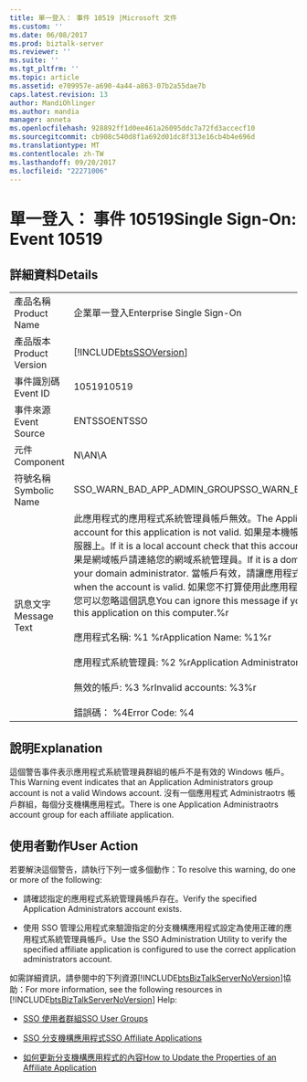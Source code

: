 ```yaml
---
title: 單一登入： 事件 10519 |Microsoft 文件
ms.custom: ''
ms.date: 06/08/2017
ms.prod: biztalk-server
ms.reviewer: ''
ms.suite: ''
ms.tgt_pltfrm: ''
ms.topic: article
ms.assetid: e709957e-a690-4a44-a863-07b2a55dae7b
caps.latest.revision: 13
author: MandiOhlinger
ms.author: mandia
manager: anneta
ms.openlocfilehash: 928892ff1d0ee461a26095ddc7a72fd3accecf10
ms.sourcegitcommit: cb908c540d8f1a692d01dc8f313e16cb4b4e696d
ms.translationtype: MT
ms.contentlocale: zh-TW
ms.lasthandoff: 09/20/2017
ms.locfileid: "22271006"
---
```

# <a name="single-sign-on-event-10519"></a><span data-ttu-id="e3368-102">單一登入： 事件 10519</span><span class="sxs-lookup"><span data-stu-id="e3368-102">Single Sign-On: Event 10519</span></span>
## <a name="details"></a><span data-ttu-id="e3368-103">詳細資料</span><span class="sxs-lookup"><span data-stu-id="e3368-103">Details</span></span>  
  
|||  
|-|-|  
|<span data-ttu-id="e3368-104">產品名稱</span><span class="sxs-lookup"><span data-stu-id="e3368-104">Product Name</span></span>|<span data-ttu-id="e3368-105">企業單一登入</span><span class="sxs-lookup"><span data-stu-id="e3368-105">Enterprise Single Sign-On</span></span>|  
|<span data-ttu-id="e3368-106">產品版本</span><span class="sxs-lookup"><span data-stu-id="e3368-106">Product Version</span></span>|[!INCLUDE[btsSSOVersion](../includes/btsssoversion-md.md)]|  
|<span data-ttu-id="e3368-107">事件識別碼</span><span class="sxs-lookup"><span data-stu-id="e3368-107">Event ID</span></span>|<span data-ttu-id="e3368-108">10519</span><span class="sxs-lookup"><span data-stu-id="e3368-108">10519</span></span>|  
|<span data-ttu-id="e3368-109">事件來源</span><span class="sxs-lookup"><span data-stu-id="e3368-109">Event Source</span></span>|<span data-ttu-id="e3368-110">ENTSSO</span><span class="sxs-lookup"><span data-stu-id="e3368-110">ENTSSO</span></span>|  
|<span data-ttu-id="e3368-111">元件</span><span class="sxs-lookup"><span data-stu-id="e3368-111">Component</span></span>|<span data-ttu-id="e3368-112">N\A</span><span class="sxs-lookup"><span data-stu-id="e3368-112">N\A</span></span>|  
|<span data-ttu-id="e3368-113">符號名稱</span><span class="sxs-lookup"><span data-stu-id="e3368-113">Symbolic Name</span></span>|<span data-ttu-id="e3368-114">SSO_WARN_BAD_APP_ADMIN_GROUP</span><span class="sxs-lookup"><span data-stu-id="e3368-114">SSO_WARN_BAD_APP_ADMIN_GROUP</span></span>|  
|<span data-ttu-id="e3368-115">訊息文字</span><span class="sxs-lookup"><span data-stu-id="e3368-115">Message Text</span></span>|<span data-ttu-id="e3368-116">此應用程式的應用程式系統管理員帳戶無效。</span><span class="sxs-lookup"><span data-stu-id="e3368-116">The Application Administrators account for this application is not valid.</span></span> <span data-ttu-id="e3368-117">如果是本機帳戶核取此帳戶是否存在伺服器上。</span><span class="sxs-lookup"><span data-stu-id="e3368-117">If it is a local account check that this account exists on the server.</span></span> <span data-ttu-id="e3368-118">如果是網域帳戶請連絡您的網域系統管理員。</span><span class="sxs-lookup"><span data-stu-id="e3368-118">If it is a domain account contact your domain administrator.</span></span> <span data-ttu-id="e3368-119">當帳戶有效，請讓應用程式。</span><span class="sxs-lookup"><span data-stu-id="e3368-119">Enable the application when the account is valid.</span></span> <span data-ttu-id="e3368-120">如果您不打算使用此應用程式在此 computer.%r 上，您可以忽略這個訊息</span><span class="sxs-lookup"><span data-stu-id="e3368-120">You can ignore this message if you are not going to use this application on this computer.%r</span></span><br /><br /> <span data-ttu-id="e3368-121">應用程式名稱: %1 %r</span><span class="sxs-lookup"><span data-stu-id="e3368-121">Application Name: %1%r</span></span><br /><br /> <span data-ttu-id="e3368-122">應用程式系統管理員: %2 %r</span><span class="sxs-lookup"><span data-stu-id="e3368-122">Application Administrators: %2%r</span></span><br /><br /> <span data-ttu-id="e3368-123">無效的帳戶: %3 %r</span><span class="sxs-lookup"><span data-stu-id="e3368-123">Invalid accounts: %3%r</span></span><br /><br /> <span data-ttu-id="e3368-124">錯誤碼： %4</span><span class="sxs-lookup"><span data-stu-id="e3368-124">Error Code: %4</span></span>|  
  
## <a name="explanation"></a><span data-ttu-id="e3368-125">說明</span><span class="sxs-lookup"><span data-stu-id="e3368-125">Explanation</span></span>  
 <span data-ttu-id="e3368-126">這個警告事件表示應用程式系統管理員群組的帳戶不是有效的 Windows 帳戶。</span><span class="sxs-lookup"><span data-stu-id="e3368-126">This Warning event indicates that an Application Administrators group account is not a valid Windows account.</span></span> <span data-ttu-id="e3368-127">沒有一個應用程式 Administraotrs 帳戶群組，每個分支機構應用程式。</span><span class="sxs-lookup"><span data-stu-id="e3368-127">There is one Application Administraotrs account group for each affiliate application.</span></span>  
  
## <a name="user-action"></a><span data-ttu-id="e3368-128">使用者動作</span><span class="sxs-lookup"><span data-stu-id="e3368-128">User Action</span></span>  
 <span data-ttu-id="e3368-129">若要解決這個警告，請執行下列一或多個動作：</span><span class="sxs-lookup"><span data-stu-id="e3368-129">To resolve this warning, do one or more of the following:</span></span>  
  
-   <span data-ttu-id="e3368-130">請確認指定的應用程式系統管理員帳戶存在。</span><span class="sxs-lookup"><span data-stu-id="e3368-130">Verify the specified Application Administrators account exists.</span></span>  
  
-   <span data-ttu-id="e3368-131">使用 SSO 管理公用程式來驗證指定的分支機構應用程式設定為使用正確的應用程式系統管理員帳戶。</span><span class="sxs-lookup"><span data-stu-id="e3368-131">Use the SSO Administration Utility to verify the specified affiliate application is configured to use the correct application administrators account.</span></span>  
  
 <span data-ttu-id="e3368-132">如需詳細資訊，請參閱中的下列資源[!INCLUDE[btsBizTalkServerNoVersion](../includes/btsbiztalkservernoversion-md.md)]協助：</span><span class="sxs-lookup"><span data-stu-id="e3368-132">For more information, see the following resources in [!INCLUDE[btsBizTalkServerNoVersion](../includes/btsbiztalkservernoversion-md.md)] Help:</span></span>  
  
-   [<span data-ttu-id="e3368-133">SSO 使用者群組</span><span class="sxs-lookup"><span data-stu-id="e3368-133">SSO User Groups</span></span>](../core/sso-user-groups.md)  
  
-   [<span data-ttu-id="e3368-134">SSO 分支機構應用程式</span><span class="sxs-lookup"><span data-stu-id="e3368-134">SSO Affiliate Applications</span></span>](../core/sso-affiliate-applications.md)  
  
-   [<span data-ttu-id="e3368-135">如何更新分支機構應用程式的內容</span><span class="sxs-lookup"><span data-stu-id="e3368-135">How to Update the Properties of an Affiliate Application</span></span>](../core/how-to-update-the-properties-of-an-affiliate-application.md)